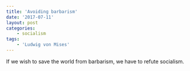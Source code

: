 ```yaml
---
title: 'Avoiding barbarism'
date: '2017-07-11'
layout: post
categories:
    - socialism
tags:
    - 'Ludwig von Mises'
---
```


If we wish to save the world from barbarism, we have to refute socialism.